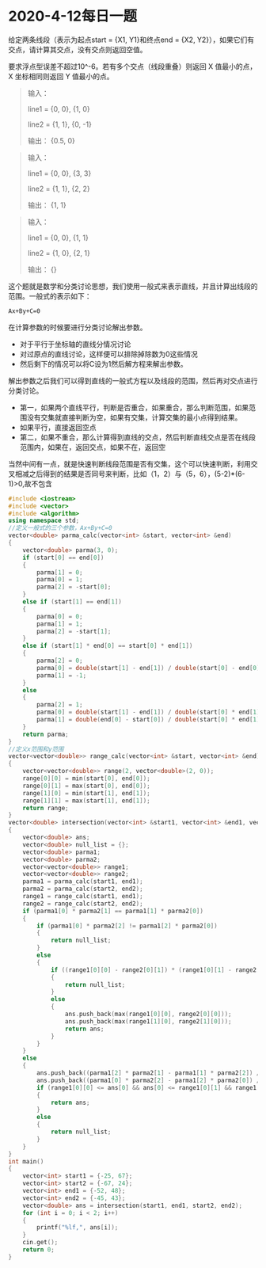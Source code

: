 # 2020-4-12每日一题

给定两条线段（表示为起点start = {X1, Y1}和终点end = {X2, Y2}），如果它们有交点，请计算其交点，没有交点则返回空值。

要求浮点型误差不超过10^-6。若有多个交点（线段重叠）则返回 X 值最小的点，X 坐标相同则返回 Y 值最小的点。

> 输入：
>
> line1 = {0, 0}, {1, 0}
> 
> line2 = {1, 1}, {0, -1}
> 
> 输出： {0.5, 0}

> 输入：
>
> line1 = {0, 0}, {3, 3}
> 
> line2 = {1, 1}, {2, 2}
> 
> 输出： {1, 1}

> 输入：
>
> line1 = {0, 0}, {1, 1}
> 
> line2 = {1, 0}, {2, 1}
> 
> 输出： {}

这个题就是数学和分类讨论思想，我们使用一般式来表示直线，并且计算出线段的范围。一般式的表示如下：
```tex
Ax+By+C=0
```
在计算参数的时候要进行分类讨论解出参数。
- 对于平行于坐标轴的直线分情况讨论
- 对过原点的直线讨论，这样便可以排除掉除数为0这些情况
- 然后剩下的情况可以将C设为1然后解方程来解出参数。

解出参数之后我们可以得到直线的一般式方程以及线段的范围，然后再对交点进行分类讨论。
- 第一，如果两个直线平行，判断是否重合，如果重合，那么判断范围，如果范围没有交集就直接判断为空，如果有交集，计算交集的最小点得到结果。
- 如果平行，直接返回空点
- 第二，如果不重合，那么计算得到直线的交点，然后判断直线交点是否在线段范围内，如果在，返回交点，如果不在，返回空

当然中间有一点，就是快速判断线段范围是否有交集，这个可以快速判断，利用交叉相减之后得到的结果是否同号来判断，比如（1，2）与（5，6），(5-2)*(6-1)>0,故不包含

```cpp
#include <iostream>
#include <vector>
#include <algorithm>
using namespace std;
//定义一般式的三个参数，Ax+By+C=0
vector<double> parma_calc(vector<int> &start, vector<int> &end)
{
    vector<double> parma(3, 0);
    if (start[0] == end[0])
    {
        parma[1] = 0;
        parma[0] = 1;
        parma[2] = -start[0];
    }
    else if (start[1] == end[1])
    {
        parma[0] = 0;
        parma[1] = 1;
        parma[2] = -start[1];
    }
    else if (start[1] * end[0] == start[0] * end[1])
    {
        parma[2] = 0;
        parma[0] = double(start[1] - end[1]) / double(start[0] - end[0]);
        parma[1] = -1;
    }
    else
    {
        parma[2] = 1;
        parma[0] = double(start[1] - end[1]) / double(start[0] * end[1] - start[1] * end[0]) ;
        parma[1] = double(end[0] - start[0]) / double(start[0] * end[1] - start[1] * end[0]) ;
    }
    return parma;
}
//定义x范围和y范围
vector<vector<double>> range_calc(vector<int> &start, vector<int> &end)
{
    vector<vector<double>> range(2, vector<double>(2, 0));
    range[0][0] = min(start[0], end[0]);
    range[0][1] = max(start[0], end[0]);
    range[1][0] = min(start[1], end[1]);
    range[1][1] = max(start[1], end[1]);
    return range;
}
vector<double> intersection(vector<int> &start1, vector<int> &end1, vector<int> &start2, vector<int> &end2)
{
    vector<double> ans;
    vector<double> null_list = {};
    vector<double> parma1;
    vector<double> parma2;
    vector<vector<double>> range1;
    vector<vector<double>> range2;
    parma1 = parma_calc(start1, end1);
    parma2 = parma_calc(start2, end2);
    range1 = range_calc(start1, end1);
    range2 = range_calc(start2, end2);
    if (parma1[0] * parma2[1] == parma1[1] * parma2[0])
    {
        if (parma1[0] * parma2[2] != parma1[2] * parma2[0])
        {
            return null_list;
        }
        else
        {
            if ((range1[0][0] - range2[0][1]) * (range1[0][1] - range2[0][0]) > 0 || (range1[1][0] - range2[1][1]) * (range1[1][1] - range2[1][0]) > 0)//这里的代码可以判断范围是否有交集，利用交叉相减之后得到的结果是否同号来判断
            {
                return null_list;
            }
            else
            {
                ans.push_back(max(range1[0][0], range2[0][0]));
                ans.push_back(max(range1[1][0], range2[1][0]));
                return ans;
            }
        }
    }
    else
    {
        ans.push_back((parma1[2] * parma2[1] - parma1[1] * parma2[2]) / (parma1[1] * parma2[0] - parma1[0] * parma2[1]));
        ans.push_back((parma1[0] * parma2[2] - parma1[2] * parma2[0]) / (parma1[1] * parma2[0] - parma1[0] * parma2[1]));
        if (range1[0][0] <= ans[0] && ans[0] <= range1[0][1] && range1[1][0] <= ans[1] && ans[1] <= range1[1][1] && range2[0][0] <= ans[0] && ans[0] <= range2[0][1] && range2[1][0] <= ans[1] && ans[1] <= range2[1][1])
        {
            return ans;
        }
        else
        {
            return null_list;
        }
    }
}
int main()
{
    vector<int> start1 = {-25, 67};
    vector<int> start2 = {-67, 24};
    vector<int> end1 = {-52, 48};
    vector<int> end2 = {-45, 43};
    vector<double> ans = intersection(start1, end1, start2, end2);
    for (int i = 0; i < 2; i++)
    {
        printf("%lf,", ans[i]);
    }
    cin.get();
    return 0;
}

```